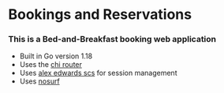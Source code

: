 # Bookings and Reservations

### This is a Bed-and-Breakfast booking web application

- Built in Go version 1.18
- Uses the [chi router](https://github.com/go-chi/chi/)
- Uses [alex edwards scs](https://github.com/alexedwards/scs/) for session management
- Uses [nosurf](https://github.com/justinas/nosurf)